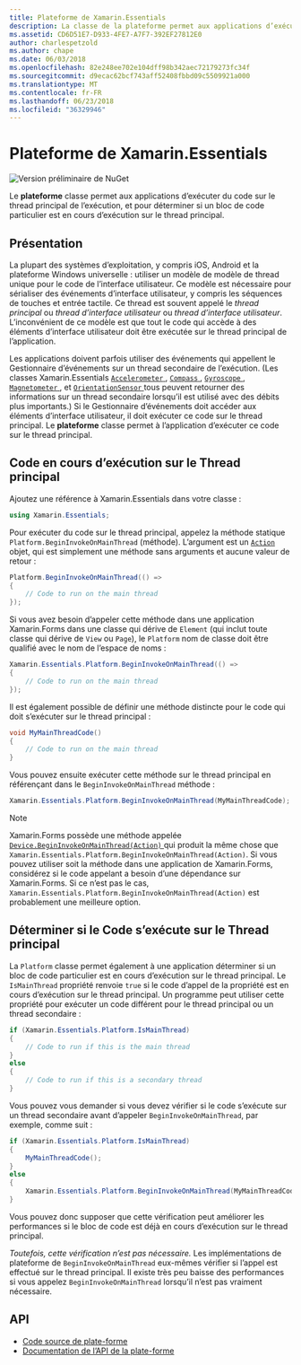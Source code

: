```yaml
---
title: Plateforme de Xamarin.Essentials
description: La classe de la plateforme permet aux applications d’exécuter du code sur le thread d’exécution principale.
ms.assetid: CD6D51E7-D933-4FE7-A7F7-392EF27812E0
author: charlespetzold
ms.author: chape
ms.date: 06/03/2018
ms.openlocfilehash: 82e248ee702e104dff98b342aec72179273fc34f
ms.sourcegitcommit: d9ecac62bcf743aff52408fbbd09c5509921a000
ms.translationtype: MT
ms.contentlocale: fr-FR
ms.lasthandoff: 06/23/2018
ms.locfileid: "36329946"
---
```

# <a name="xamarinessentials-platform"></a>Plateforme de Xamarin.Essentials

![Version préliminaire de NuGet](~/media/shared/pre-release.png)

Le **plateforme** classe permet aux applications d’exécuter du code sur le thread principal de l’exécution, et pour déterminer si un bloc de code particulier est en cours d’exécution sur le thread principal.

## <a name="background"></a>Présentation

La plupart des systèmes d’exploitation, y compris iOS, Android et la plateforme Windows universelle : utiliser un modèle de modèle de thread unique pour le code de l’interface utilisateur. Ce modèle est nécessaire pour sérialiser des événements d’interface utilisateur, y compris les séquences de touches et entrée tactile. Ce thread est souvent appelé le _thread principal_ ou _thread d’interface utilisateur_ ou _thread d’interface utilisateur_. L’inconvénient de ce modèle est que tout le code qui accède à des éléments d’interface utilisateur doit être exécutée sur le thread principal de l’application. 

Les applications doivent parfois utiliser des événements qui appellent le Gestionnaire d’événements sur un thread secondaire de l’exécution. (Les classes Xamarin.Essentials [ `Accelerometer` ](accelerometer.md), [ `Compass` ](compass.md), [ `Gyroscope` ](gyroscope.md), [ `Magnetometer` ](magnetometer.md), et [ `OrientationSensor` ](orientation-sensor.md) tous peuvent retourner des informations sur un thread secondaire lorsqu’il est utilisé avec des débits plus importants.) Si le Gestionnaire d’événements doit accéder aux éléments d’interface utilisateur, il doit exécuter ce code sur le thread principal. Le **plateforme** classe permet à l’application d’exécuter ce code sur le thread principal.

## <a name="running-code-on-the-main-thread"></a>Code en cours d’exécution sur le Thread principal

Ajoutez une référence à Xamarin.Essentials dans votre classe :

```csharp
using Xamarin.Essentials;
```

Pour exécuter du code sur le thread principal, appelez la méthode statique `Platform.BeginInvokeOnMainThread` (méthode). L’argument est un [ `Action` ](xref:System.Action) objet, qui est simplement une méthode sans arguments et aucune valeur de retour :

```csharp
Platform.BeginInvokeOnMainThread(() =>
{
    // Code to run on the main thread
});
```

Si vous avez besoin d’appeler cette méthode dans une application Xamarin.Forms dans une classe qui dérive de `Element` (qui inclut toute classe qui dérive de `View` ou `Page`), le `Platform` nom de classe doit être qualifié avec le nom de l’espace de noms :

```csharp
Xamarin.Essentials.Platform.BeginInvokeOnMainThread(() =>
{
    // Code to run on the main thread
});
```

Il est également possible de définir une méthode distincte pour le code qui doit s’exécuter sur le thread principal :

```csharp
void MyMainThreadCode()
{
    // Code to run on the main thread
}
```

Vous pouvez ensuite exécuter cette méthode sur le thread principal en référençant dans le `BeginInvokeOnMainThread` méthode :

```csharp
Xamarin.Essentials.Platform.BeginInvokeOnMainThread(MyMainThreadCode);
```

> [!NOTE]
> Xamarin.Forms possède une méthode appelée [ `Device.BeginInvokeOnMainThread(Action)` ](https://docs.microsoft.com/dotnet/api/xamarin.forms.device.begininvokeonmainthread) qui produit la même chose que `Xamarin.Essentials.Platform.BeginInvokeOnMainThread(Action)`. Si vous pouvez utiliser soit la méthode dans une application de Xamarin.Forms, considérez si le code appelant a besoin d’une dépendance sur Xamarin.Forms. Si ce n’est pas le cas, `Xamarin.Essentials.Platform.BeginInvokeOnMainThread(Action)` est probablement une meilleure option.

## <a name="determining-if-code-is-running-on-the-main-thread"></a>Déterminer si le Code s’exécute sur le Thread principal

La `Platform` classe permet également à une application déterminer si un bloc de code particulier est en cours d’exécution sur le thread principal. Le `IsMainThread` propriété renvoie `true` si le code d’appel de la propriété est en cours d’exécution sur le thread principal. Un programme peut utiliser cette propriété pour exécuter un code différent pour le thread principal ou un thread secondaire :

```csharp
if (Xamarin.Essentials.Platform.IsMainThread)
{
    // Code to run if this is the main thread
}
else
{
    // Code to run if this is a secondary thread
}
```

Vous pouvez vous demander si vous devez vérifier si le code s’exécute sur un thread secondaire avant d’appeler `BeginInvokeOnMainThread`, par exemple, comme suit :

```csharp
if (Xamarin.Essentials.Platform.IsMainThread)
{
    MyMainThreadCode();
}
else
{
    Xamarin.Essentials.Platform.BeginInvokeOnMainThread(MyMainThreadCode);
}
```

Vous pouvez donc supposer que cette vérification peut améliorer les performances si le bloc de code est déjà en cours d’exécution sur le thread principal.

_Toutefois, cette vérification n’est pas nécessaire._ Les implémentations de plateforme de `BeginInvokeOnMainThread` eux-mêmes vérifier si l’appel est effectué sur le thread principal. Il existe très peu baisse des performances si vous appelez `BeginInvokeOnMainThread` lorsqu’il n’est pas vraiment nécessaire.

## <a name="api"></a>API

- [Code source de plate-forme](https://github.com/xamarin/Essentials/tree/master/Xamarin.Essentials/Platform)
- [Documentation de l’API de la plate-forme](xref:Xamarin.Essentials.Platform)
